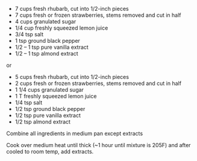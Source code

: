* 7 cups fresh rhubarb, cut into 1/2-inch pieces
* 7 cups fresh or frozen strawberries, stems removed and cut in half
* 4 cups granulated sugar
* 1/4 cup freshly squeezed lemon juice
* 3/4 tsp salt
* 1 tsp ground black pepper 
* 1/2 – 1 tsp pure vanilla extract 
* 1/2 – 1 tsp almond extract 

or 

* 5 cups fresh rhubarb, cut into 1/2-inch pieces
* 2 cups fresh or frozen strawberries, stems removed and cut in half
* 1 1/4 cups granulated sugar
* 1 T freshly squeezed lemon juice
* 1/4 tsp salt
* 1/2 tsp ground black pepper 
* 1/2 tsp pure vanilla extract 
* 1/2 tsp almond extract 

Combine all ingredients in medium pan except extracts

Cook over medium heat until thick (~1 hour until mixture is 205F) and after cooled to room temp, add extracts.
